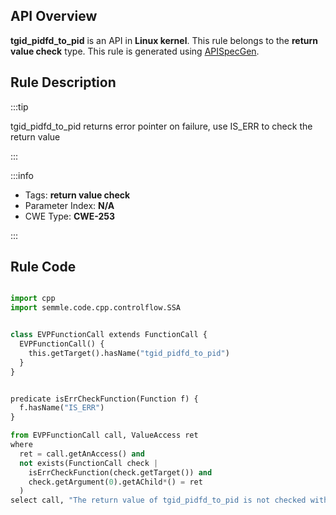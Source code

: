 ---
---


## API Overview
**tgid_pidfd_to_pid** is an API in **Linux kernel**. This rule belongs to the **return value check** type. This rule is generated using [APISpecGen](../../tools/APISpecGen).
## Rule Description

:::tip

tgid_pidfd_to_pid returns error pointer on failure, use IS_ERR to check the return value

:::

:::info

- Tags: **return value check**
- Parameter Index: **N/A**
- CWE Type: **CWE-253**

:::

## Rule Code
```python

import cpp
import semmle.code.cpp.controlflow.SSA


class EVPFunctionCall extends FunctionCall {
  EVPFunctionCall() {
    this.getTarget().hasName("tgid_pidfd_to_pid")
  }
}


predicate isErrCheckFunction(Function f) {
  f.hasName("IS_ERR") 
}

from EVPFunctionCall call, ValueAccess ret
where
  ret = call.getAnAccess() and
  not exists(FunctionCall check |
    isErrCheckFunction(check.getTarget()) and
    check.getArgument(0).getAChild*() = ret
  )
select call, "The return value of tgid_pidfd_to_pid is not checked with IS_ERR."
    
```